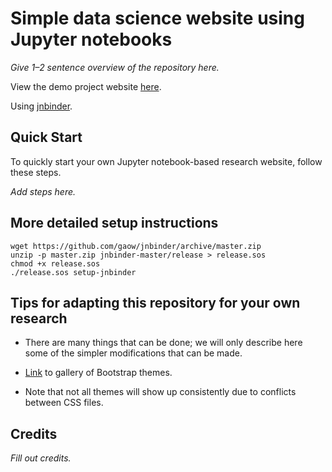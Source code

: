 # Simple data science website using Jupyter notebooks

*Give 1–2 sentence overview of the repository here.*

View the demo project website [here](https://stephenslab.github.io/ipynb-demo).

Using [jnbinder](https://github.com/gaow/jnbinder).

## Quick Start

To quickly start your own Jupyter notebook-based research website, follow
these steps.

*Add steps here.*

## More detailed setup instructions

```
wget https://github.com/gaow/jnbinder/archive/master.zip
unzip -p master.zip jnbinder-master/release > release.sos
chmod +x release.sos
./release.sos setup-jnbinder
```

## Tips for adapting this repository for your own research

+ There are many things that can be done; we will only describe here
some of the simpler modifications that can be made.

+ [Link](https://bootswatch.com) to gallery of Bootstrap themes.

+ Note that not all themes will show up consistently due to conflicts
  between CSS files.

## Credits

*Fill out credits.*
